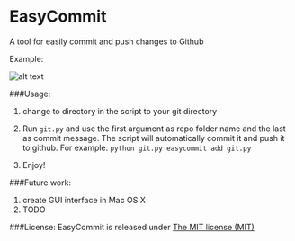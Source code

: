 # EasyCommit
A tool for easily commit and push changes to Github

Example:

![alt text](https://github.com/stevenlordiam/Useful-Python/blob/master/EasyCommit/pic.png "pic")

###Usage:
1. change to directory in the script to your git directory

2. Run `git.py` and use the first argument as repo folder name and the last as commit message. The script will automatically commit it and push it to github. For example:
`python git.py easycommit add git.py `

3. Enjoy!

###Future work:
1. create GUI interface in Mac OS X
2. TODO

###License:
EasyCommit is released under [The MIT license (MIT)](http://opensource.org/licenses/MIT)
